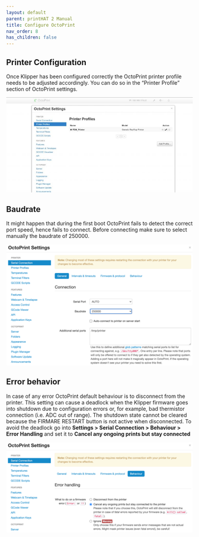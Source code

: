 ```yaml
---
layout: default
parent: printHAT 2 Manual
title: Configure OctoPrint
nav_order: 8
has_children: false
---
```


## Printer Configuration
Once Klipper has been configured correctly the OctoPrint printer profile needs to be adjusted accordingly. You can do so in the “Printer Profile” section of OctoPrint settings.

![octosettings](../assets/img/octo_settings.jpg)


## Baudrate
It might happen that during the first boot OctoPrint fails to detect the correct port speed, hence fails to connect. Before connecting make sure to select manually the baudrate of 250000.

![octosettings](../assets/img/octoprint-baudrate.png)

## Error behavior
In case of any error OctoPrint default behaviour is to disconnect from the printer. This setting can cause a deadlock when the Klipper firmware goes into shutdown due to configuration errors or, for example, bad thermistor connection (i.e. ADC out of range). The shutdown state cannot be cleared because the FIRMARE RESTART button is not active when disconnected.
To avoid the deadlock go into **Settings > Serial Connection > Behaviour > Error Handling** and set it to **Cancel any ongoing prints but stay connected**

![octosettings](../assets/img/octoprint-behaviour.png)
